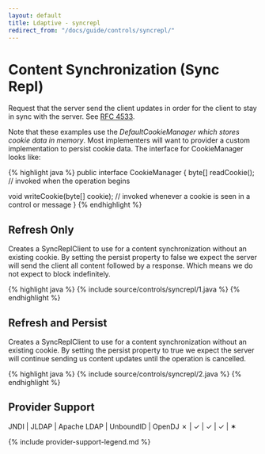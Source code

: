 ```yaml
---
layout: default
title: Ldaptive - syncrepl
redirect_from: "/docs/guide/controls/syncrepl/"
---
```


# Content Synchronization (Sync Repl)

Request that the server send the client updates in order for the client to stay in sync with the server. See [RFC 4533](http://www.ietf.org/rfc/rfc4533.txt).

Note that these examples use the _DefaultCookieManager which stores cookie data in memory_. Most implementers will want to provider a custom implementation to persist cookie data. The interface for CookieManager looks like:

{% highlight java %}
public interface CookieManager
{
  byte[] readCookie(); // invoked when the operation begins

  void writeCookie(byte[] cookie); // invoked whenever a cookie is seen in a control or message
}
{% endhighlight %}

## Refresh Only

Creates a SyncReplClient to use for a content synchronization without an existing cookie. By setting the persist property to false we expect the server will send the client all content followed by a response. Which means we do not expect to block indefinitely.

{% highlight java %}
{% include source/controls/syncrepl/1.java %}
{% endhighlight %}

## Refresh and Persist

Creates a SyncReplClient to use for a content synchronization without an existing cookie. By setting the persist property to true we expect the server will continue sending us content updates until the operation is cancelled.

{% highlight java %}
{% include source/controls/syncrepl/2.java %}
{% endhighlight %}

## Provider Support

JNDI | JLDAP | Apache LDAP | UnboundID | OpenDJ
✗    | ✓     | ✓           | ✓         | ✶

{% include provider-support-legend.md %}


